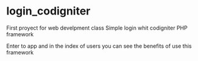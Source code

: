 # login_codigniter
First proyect for web develpment class
Simple login whit codigniter PHP framework

Enter to app and in the index of users you can see the benefits of use this framework
